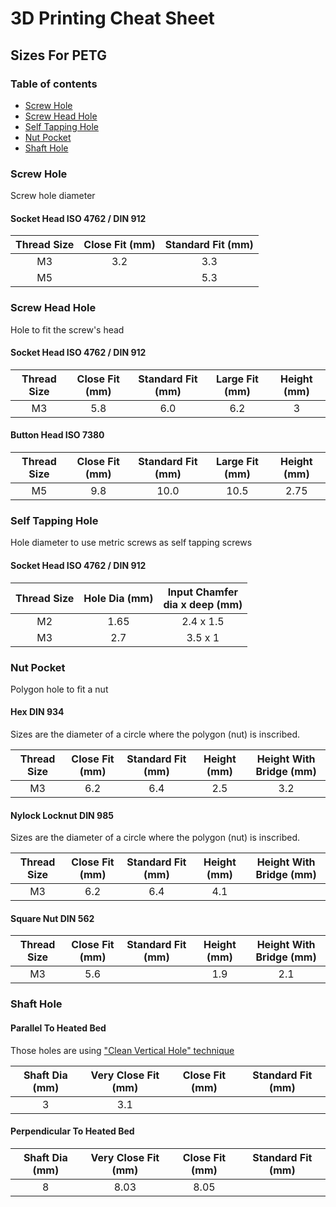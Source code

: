 # 3D Printing Cheat Sheet

## Sizes For PETG

### Table of contents
* [Screw Hole](#screw-hole)
* [Screw Head Hole](#screw-head-hole)
* [Self Tapping Hole](#self-tapping-hole)
* [Nut Pocket](#nut-pocket)
* [Shaft Hole](#shaft-hole)



### Screw Hole

Screw hole diameter

#### Socket Head ISO 4762 / DIN 912

| Thread Size | Close Fit (mm) | Standard Fit (mm) |
|:-----------:|:--------------:|:-----------------:|
| M3  | 3.2 | 3.3 |
| M5  | | 5.3 |



### Screw Head Hole

Hole to fit the screw's head

#### Socket Head ISO 4762 / DIN 912

| Thread Size | Close Fit (mm) | Standard Fit (mm) | Large Fit (mm) | Height (mm) |
|:-----------:|:--------------:|:-----------------:|:--------------:|:------:|
| M3  | 5.8 | 6.0  | 6.2  | 3 |


#### Button Head ISO 7380

| Thread Size | Close Fit (mm) | Standard Fit (mm) | Large Fit (mm) | Height (mm) |
|:-----------:|:--------------:|:-----------------:|:--------------:|:-----------:|
| M5  | 9.8 | 10.0 | 10.5 | 2.75 |



### Self Tapping Hole

Hole diameter to use metric screws as self tapping screws

#### Socket Head ISO 4762 / DIN 912

| Thread Size | Hole Dia (mm) | Input Chamfer <br> dia x deep (mm) |
|:-----------:|:-------------:|:----------------------------------:|
| M2  | 1.65 | 2.4 x 1.5 |
| M3  | 2.7  | 3.5 x 1   |



### Nut Pocket

Polygon hole to fit a nut

#### Hex DIN 934

Sizes are the diameter of a circle where the polygon (nut) is inscribed.

| Thread Size | Close Fit (mm) | Standard Fit (mm) | Height (mm) | Height With Bridge (mm) |
|:-----------:|:--------------:|:-----------------:|:-----------:|:-----------------------:|
| M3  | 6.2 | 6.4 | 2.5 | 3.2 |


#### Nylock Locknut DIN 985

Sizes are the diameter of a circle where the polygon (nut) is inscribed.

| Thread Size | Close Fit (mm) | Standard Fit (mm) | Height (mm) | Height With Bridge (mm) |
|:-----------:|:--------------:|:-----------------:|:-----------:|:-----------------------:|
| M3  | 6.2 | 6.4 | 4.1 | |


#### Square Nut DIN 562

| Thread Size | Close Fit (mm) | Standard Fit (mm) | Height (mm) | Height With Bridge (mm) |
|:-----------:|:--------------:|:-----------------:|:-----------:|:-----------------------:|
| M3  | 5.6 |  | 1.9 | 2.1 |



### Shaft Hole

#### Parallel To Heated Bed

Those holes are using ["Clean Vertical Hole" technique](techniques.md)

| Shaft Dia (mm) | Very Close Fit (mm) | Close Fit (mm) | Standard Fit (mm) |
|:--------------:|:-------------------:|:--------------:|:-----------------:|
| 3 | 3.1 | | |


#### Perpendicular To Heated Bed

| Shaft Dia (mm) | Very Close Fit (mm) | Close Fit (mm) | Standard Fit (mm) |
|:--------------:|:-------------------:|:--------------:|:-----------------:|
| 8 | 8.03 | 8.05 | |
